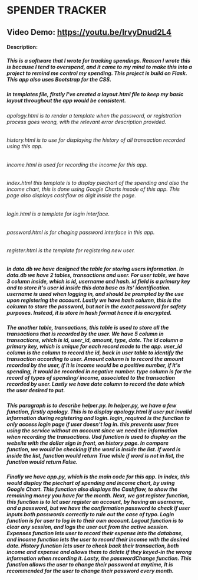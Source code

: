 # SPENDER TRACKER
## Video Demo: <https://youtu.be/IrvyDnud2L4>
#### Description:
##### This is a software that I wrote for tracking spendings. Reason I wrote this is because I tend to overspend, and it came to my mind to make this into a project to remind me control my spending. This project is build on Flask. This app also uses Bootstrap for the CSS.

##### In templates file, firstly I've created a layout.html file to keep my basic layout throughout the app would be consistent.
###### apology.html is to render a template when the password, or registration process goes wrong, with the relevant error description provided.
###### history.html is to use for displaying the history of all transaction recorded using this app.
###### income.html is used for recording the income for this app.
###### index.html this template is to display piechart of the spending and also the income chart, this is done using Google Charts insode of this app. This page also displays cashflow as digit inside the page.
###### login.html is a template for login interface.
###### password.html is for chaging password interface in this app.
###### register.html is the template for registering new user.

##### In data.db we have designed the table for storing users information. In data.db we have 2 tables, transactions and user. For user table, we have 3 column inside, which is id, username and hash. id field is a primary key and to store it's user id inside this data base as its' identification. username is used when logging in, and should be prompted by the use upon registering the account. Lastly we have hash column, this is the cokumn to store the password, but not in the exact password for safety purposes. Instead, it is store in hash format hence it is encrypted.
##### The another table, transactions, this table is used to store all the transactions that is recorded by the user. We have 5 column in transactions, which is id, user_id, amount, type, date. The id column a primary key, which is unique for each record made to the app. user_id column is the column to record the id, back in user table to identify the transaction according to user. Amount column is to record the amount recorded by the user, if it is income would be a positive number, if it's spending, it would be recorded in negative number. type column is for the record of types of spending/ income, associated to the transaction recorded by user. Lastly we have date column to record the date which the user desired to put.

##### This paragraph is to describe helper.py. In helper.py, we have a few function, firstly apology. This is to display apology.html if user put invalid information during registering and login. login_required is the function to only access login page if user doesn’t log in. this prevents user from using the service without an account since we need the information when recording the transactions. Usd function is used to display on the website with the dollar sign in front, on history page. In compare function, we would be checking if the word is inside the list. If word is inside the list, function would return True while if word is not in list, the function would return False.

##### Finally we have app.py, which is the main code for this app. In index, this would display the piechart of spending and income chart, by using Google Chart. This function also displays the Cashflow, to show the remaining money you have for the month. Next, we got register function, this function is to let user register an account, by having an username, and a password, but we have the confirmation password to check if user inputs both passwords correctly to rule out the case of typo. Login function is for user to log in to their own account. Logout function is to clear any session, and logs the user out from the active session. Expenses function lets user to record their expense into the database, and income function lets the user to record their income with the desired date. History function lets user to check back their transaction, both income and expense and allows them to delete if they keyed-in the wrong information when recording it. Lasty, the passwordChange function. This function allows the user to change their password at anytime, It is recommended for the user to change their password every month.

